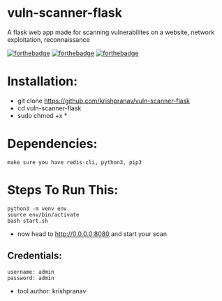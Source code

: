 # vuln-scanner-flask
A flask web app made for scanning vulnerabilites on a website, network exploitation, reconnaissance

[![forthebadge](https://forthebadge.com/images/badges/made-with-python.svg)](https://forthebadge.com) 
[![forthebadge](https://forthebadge.com/images/badges/made-with-javascript.svg)](https://forthebadge.com)
[![forthebadge](https://forthebadge.com/images/badges/made-with-crayons.svg)](https://forthebadge.com)


# Installation:
- git clone https://github.com/krishpranav/vuln-scanner-flask
- cd vuln-scanner-flask
- sudo chmod +x *

# Dependencies:
```
make sure you have redis-cli, python3, pip3
```

# Steps To Run This:
```
python3 -m venv env
source env/bin/activate
bash start.sh
```

- now head to http://0.0.0.0:8080 and start your scan

## Credentials:
```
username: admin
password: admin
```


- tool author: krishpranav
